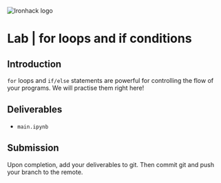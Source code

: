 
![Ironhack logo](https://i.imgur.com/1QgrNNw.png)

# Lab | for loops and if conditions

## Introduction

`for` loops and `if/else` statements are powerful for controlling the flow of your programs. We will practise them right here!
 
## Deliverables

- `main.ipynb`

## Submission

Upon completion, add your deliverables to git. Then commit git and push your branch to the remote.



